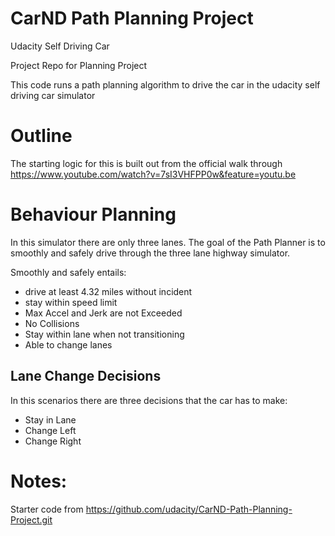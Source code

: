 # CarND Path Planning Project

Udacity Self Driving Car

Project Repo for Planning Project

This code runs a path planning algorithm to drive the car in the udacity self driving car simulator

# Outline

The starting logic for this is built out from the official walk through
https://www.youtube.com/watch?v=7sI3VHFPP0w&feature=youtu.be


# Behaviour Planning

In this simulator there are only three lanes. The goal of the Path Planner is to 
smoothly and safely drive through the three lane highway simulator.

Smoothly and safely entails:
- drive at least 4.32 miles without incident
- stay within speed limit
- Max Accel and Jerk are not Exceeded
- No Collisions
- Stay within lane when not transitioning
- Able to change lanes

## Lane Change Decisions

In this scenarios there are three decisions that the car has to make:
- Stay in Lane
- Change Left
- Change Right


# Notes:

Starter code from https://github.com/udacity/CarND-Path-Planning-Project.git